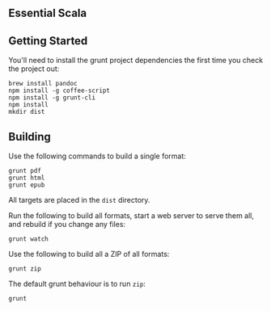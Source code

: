 Essential Scala
---------------

Getting Started
---------------

You'll need to install the grunt project dependencies the first time you check the project out:

~~~
brew install pandoc
npm install -g coffee-script
npm install -g grunt-cli
npm install
mkdir dist
~~~

Building
--------

Use the following commands to build a single format:

~~~
grunt pdf
grunt html
grunt epub
~~~

All targets are placed in the `dist` directory.

Run the following to build all formats, start a web server to serve them all,
and rebuild if you change any files:

~~~
grunt watch
~~~

Use the following to build all a ZIP of all formats:

~~~
grunt zip
~~~

The default grunt behaviour is to run `zip`:

~~~
grunt
~~~
